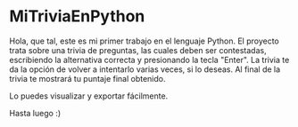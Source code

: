 # MiTriviaEnPython
Hola, que tal, este es mi primer trabajo en el lenguaje Python.
El proyecto trata sobre una trivia de preguntas,
las cuales deben ser contestadas, escribiendo la alternativa 
correcta y presionando la tecla "Enter".
La trivia te da la opción de volver a intentarlo varias veces,
si lo deseas.
Al final de la trivia te mostrará tu puntaje final obtenido.

Lo puedes visualizar y exportar fácilmente.

Hasta luego :)
